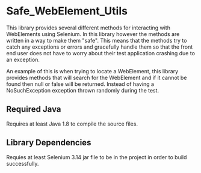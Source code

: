 # Safe_WebElement_Utils
This library provides several different methods for interacting with WebElements using Selenium. In this library however the methods are
written in a way to make them "safe". This means that the methods try to catch any exceptions or errors and gracefully handle them so
that the front end user does not have to worry about their test application crashing due to an exception. 

An example of this is when trying to locate a WebElement, this library provides methods that will search for the WebElement and if it
cannot be found then null or false will be returned. Instead of having a NoSuchException exception thrown randomly during the test.

## Required Java  
Requires at least Java 1.8 to compile the source files.

## Library Dependencies  
Requies at least Selenium 3.14 jar file to be in the project in order to build successfully.
